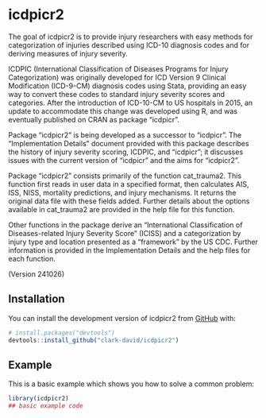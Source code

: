 
# icdpicr2

<!-- badges: start -->
<!-- badges: end -->

The goal of icdpicr2 is to provide injury researchers with easy methods for categorization of injuries described using ICD-10 diagnosis codes and for deriving measures of injury severity.

ICDPIC (International Classification of Diseases Programs for Injury Categorization) was originally developed for ICD Version 9 Clinical Modification (ICD-9-CM) diagnosis codes using Stata, providing an easy way to convert these codes to standard injury severity scores and categories.  After the introduction of ICD-10-CM to US hospitals in 2015, an update to accommodate this change was developed using R, and was eventually published on CRAN as package “icdpicr”.

Package “icdpicr2” is being developed as a successor to “icdpicr”.  The “Implementation Details” document provided with this package describes the history of injury severity scoring, ICDPIC, and “icdpicr”; it discusses issues with the current version of “icdpicr” and the aims for “icdpicr2”.

Package “icdpicr2” consists primarily of the function cat_trauma2. This function first reads in user data in a specified format, then calculates AIS, ISS, NISS, mortality predictions, and injury mechanisms. It returns the original data file with these fields added.  Further details about the options available in cat_trauma2 are provided in the help file for this function.

Other functions in the package derive an “International Classification of Diseases-related Injury Severity Score” (ICISS) and a categorization by injury type and location presented as a “framework” by the US CDC.  Further information is provided in the Implementation Details and the help files for each function.

(Version 241026)




## Installation

You can install the development version of icdpicr2 from [GitHub](https://github.com/) with:

``` r
# install.packages("devtools")
devtools::install_github("clark-david/icdpicr2")
```

## Example

This is a basic example which shows you how to solve a common problem:

``` r
library(icdpicr2)
## basic example code
```

